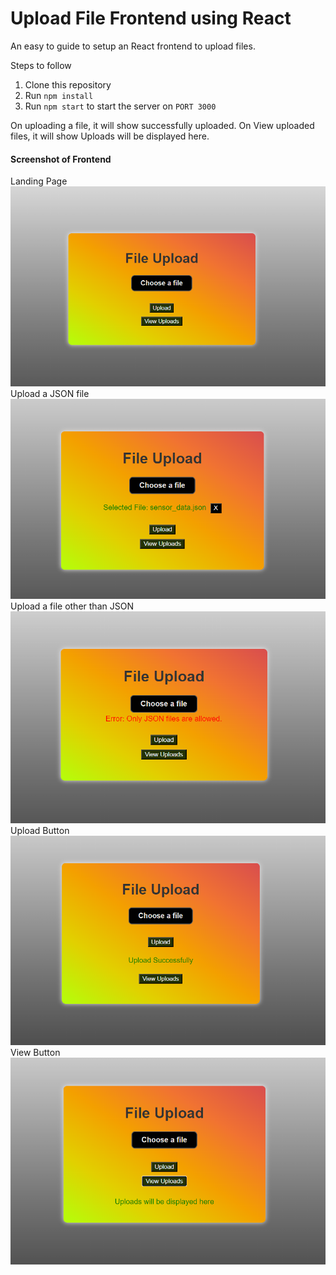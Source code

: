 # Upload File Frontend using React

An easy to guide to setup an React frontend to upload files.

Steps to follow

1. Clone this repository
2. Run `npm install`
3. Run `npm start` to start the server on `PORT 3000` 

On uploading a file, it will show successfully uploaded.
On View uploaded files, it will show Uploads will be displayed here.

#### Screenshot of Frontend

Landing Page
![front page](https://github.com/Anandkrishna017/File_Upload_App/blob/main/images/front.png)
Upload a JSON file
![Upload a JSON file](https://github.com/Anandkrishna017/File_Upload_App/blob/main/images/selectfile.png)
Upload a file other than JSON
![Upload a file other than JSON](https://github.com/Anandkrishna017/File_Upload_App/blob/main/images/selecterrorfile.png)
Upload Button
![Upload Button](https://github.com/Anandkrishna017/File_Upload_App/blob/main/images/upload.png)
View Button
![View Button](https://github.com/Anandkrishna017/File_Upload_App/blob/main/images/View.png)





